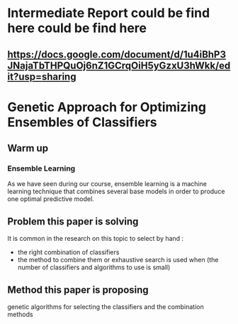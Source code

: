 # Intermediate Report could be find here could be find here
## https://docs.google.com/document/d/1u4iBhP3JNajaTbTHPQuOj6nZ1GCrqOiH5yGzxU3hWkk/edit?usp=sharing

# Genetic Approach for Optimizing Ensembles of Classifiers

## Warm up 
### Ensemble Learning 
As we have seen during our course, ensemble learning is a machine learning technique that combines several base models in order to produce one optimal predictive model.

## Problem  this paper is solving 
It is common in the research on this topic to select by hand :
* the right combination of classifiers 
* the method to combine them 
or exhaustive search is used when (the number of classifiers and algorithms to use is small)

## Method this paper is proposing
genetic algorithms for selecting the classifiers and the combination methods
